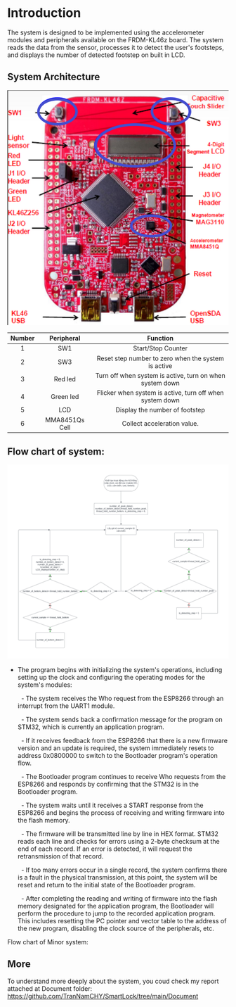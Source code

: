 # Introduction
The system is designed to be implemented using the accelerometer modules and peripherals available on the FRDM-KL46z board. The system 
reads the data from the sensor, processes it to detect the user's footsteps, and displays the number of detected footstep on built in LCD.  

## System Architecture
![System Architecture](./Image/board.png)


| Number  | Peripheral | Function |
| :-------------: | :-------------: | :-------------: |
| 1  | SW1  | Start/Stop Counter  |
| 2  | SW3  | Reset step number to zero when the system is active  |
| 3  | Red led  | Turn off when system is active, turn on when system down  |
| 4  | Green led  | Flicker when system is active,  turn off when system down |
| 5  | LCD  | Display the number of footstep  |
| 6  | MMA8451Qs Cell  | Collect acceleration value.  |

## Flow chart of system: 

![Flow chart of Major system](./Image/flowchart.png)

- The program begins with initializing the system's operations, including setting up the clock and configuring the operating modes for the system's modules:

    &nbsp; - The system receives the Who request from the ESP8266 through an interrupt from the UART1 module.
  
    &nbsp; - The system sends back a confirmation message for the program on STM32, which is currently an application program.
  
    &nbsp; - If it receives feedback from the ESP8266 that there is a new firmware version and an update is required, the system immediately resets to address 0x0800000 to switch to the Bootloader program's operation flow.
  
    &nbsp; - The Bootloader program continues to receive Who requests from the ESP8266 and responds by confirming that the STM32 is in the Bootloader program.
  
    &nbsp; - The system waits until it receives a START response from the ESP8266 and begins the process of receiving and writing firmware into the flash memory.
  
    &nbsp; - The firmware will be transmitted line by line in HEX format. STM32 reads each line and checks for errors using a 2-byte checksum at the end of each record. If an error is detected, it will request the retransmission of that record.
  
    &nbsp; - If too many errors occur in a single record, the system confirms there is a fault in the physical transmission, at this point, the system will be reset and return to the initial state of the Bootloader program.
  
    &nbsp; - After completing the reading and writing of firmware into the flash memory designated for the application program, the Bootloader will perform the procedure to jump to the recorded application program. This includes resetting the PC pointer and vector table to the address of the new program, disabling the clock source of the peripherals, etc.

Flow chart of Minor system:

## More

To understand more deeply about the system, you coud check my report attached at Document folder: https://github.com/TranNamCHY/SmartLock/tree/main/Document
